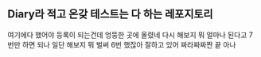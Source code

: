 ## Diary라 적고 온갖 테스트는 다 하는 레포지토리
여기에다
했어야
등록이
되는건데
엉뚱한 곳에
올렸네
다시
해보지 뭐
얼마나 된다고
7번만 하면 되나
일단 해보지 뭐
벌써 6번 했잖아
잘하고 있어
짜라짜짜짠
끝
아나
